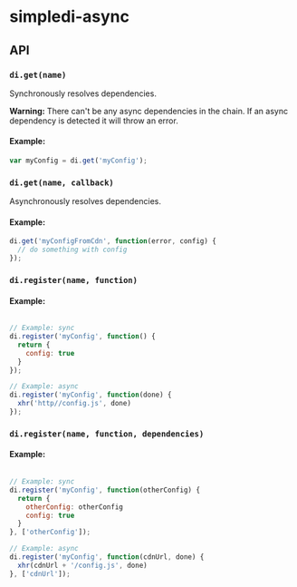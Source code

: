 # simpledi-async

## API

### `di.get(name)`

Synchronously resolves dependencies.

**Warning:** There can't be any async dependencies in the chain. If an async dependency is detected it will throw an error.

#### Example:

```javascript
var myConfig = di.get('myConfig');
```

### `di.get(name, callback)`

Asynchronously resolves dependencies.

#### Example:

```javascript
di.get('myConfigFromCdn', function(error, config) {
  // do something with config
});
```

### `di.register(name, function)`

#### Example:

```javascript

// Example: sync
di.register('myConfig', function() {
  return {
    config: true
  }
});

// Example: async
di.register('myConfig', function(done) {
  xhr('http//config.js', done)
});
```

### `di.register(name, function, dependencies)`

#### Example:

```javascript

// Example: sync
di.register('myConfig', function(otherConfig) {
  return {
    otherConfig: otherConfig
    config: true
  }
}, ['otherConfig']);

// Example: async
di.register('myConfig', function(cdnUrl, done) {
  xhr(cdnUrl + '/config.js', done)
}, ['cdnUrl']);
```
